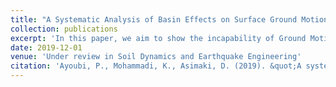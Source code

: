 ```yaml
---
title: "A Systematic Analysis of Basin Effects on Surface Ground Motion"
collection: publications
excerpt: 'In this paper, we aim to show the incapability of Ground Motion Prediction Equations to appropriately incorporate local site effects. We propose a new set of required parameters that better represent a basin and are easy to obtain. We Finally show the capability of the proposed approach by studying the case of 2015 Gorkha, Nepal earthquake.'
date: 2019-12-01
venue: 'Under review in Soil Dynamics and Earthquake Engineering'
citation: 'Ayoubi, P., Mohammadi, K., Asimaki, D. (2019). &quot;A systematic analysis of basin effects on surface ground motion.&quot; <i>Under review in Soil Dynamics and Earthquake Engineering</i>'
---
```


